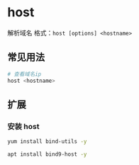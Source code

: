 # host

解析域名
格式：`host [options] <hostname>`


## 常见用法
```bash
# 查看域名ip
host <hostname>

```

## 扩展
### 安装 host
```bash
yum install bind-utils -y

apt install bind9-host -y
```